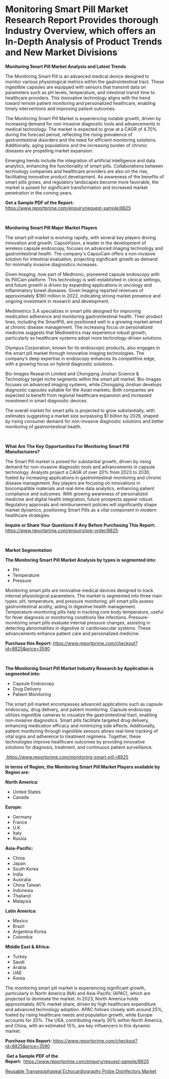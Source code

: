 <p><h1>Monitoring Smart Pill Market Research Report Provides thorough Industry Overview, which offers an In-Depth Analysis of Product Trends and New Market Divisions</h1></p><p><strong>Monitoring Smart Pill Market Analysis and Latest Trends</strong></p>
<p><p>The Monitoring Smart Pill is an advanced medical device designed to monitor various physiological metrics within the gastrointestinal tract. These ingestible capsules are equipped with sensors that transmit data on parameters such as pH levels, temperature, and intestinal transit time to healthcare providers. This innovative technology aligns with the trend toward remote patient monitoring and personalized healthcare, enabling timely interventions and improving patient outcomes.</p><p>The Monitoring Smart Pill Market is experiencing notable growth, driven by increasing demand for non-invasive diagnostic tools and advancements in medical technology. The market is expected to grow at a CAGR of 4.70% during the forecast period, reflecting the rising prevalence of gastrointestinal disorders and the need for efficient monitoring solutions. Additionally, aging populations and the increasing burden of chronic diseases are propelling market expansion.</p><p>Emerging trends include the integration of artificial intelligence and data analytics, enhancing the functionality of smart pills. Collaborations between technology companies and healthcare providers are also on the rise, facilitating innovative product development. As awareness of the benefits of smart pills grows, and regulatory landscapes become more favorable, the market is poised for significant transformation and increased market penetration in the coming years.</p></p>
<p><strong>Get a Sample PDF of the Report:&nbsp;</strong> <a href="https://www.reportprime.com/enquiry/request-sample/8825?utm_campaign=3584&utm_medium=2&utm_source=Github&utm_content=ia&utm_term=20032025&utm_id=monitoring-smart-pill">https://www.reportprime.com/enquiry/request-sample/8825</a></p>
<p>&nbsp;</p>
<p><strong>Monitoring Smart Pill Major Market Players</strong></p>
<p><p>The smart pill market is evolving rapidly, with several key players driving innovation and growth. CapsoVision, a leader in the development of wireless capsule endoscopy, focuses on advanced imaging technology and gastrointestinal health. The company's CapsoCam offers a non-invasive solution for intestinal evaluation, projecting significant growth as demand for minimally invasive diagnostics increases.</p><p>Given Imaging, now part of Medtronic, pioneered capsule endoscopy with its PillCam platform. This technology is well-established in clinical settings, and future growth is driven by expanding applications in oncology and inflammatory bowel diseases. Given Imaging reported revenues of approximately $190 million in 2022, indicating strong market presence and ongoing investment in research and development.</p><p>Medimetrics S.A specializes in smart pills designed for improving medication adherence and monitoring gastrointestinal health. Their product lines, including the SmartPill, are positioned well in a growing market aimed at chronic disease management. The increasing focus on personalized medicine suggests that Medimetrics may experience robust growth, particularly as healthcare systems adopt more technology-driven solutions.</p><p>Olympus Corporation, known for its endoscopic products, also engages in the smart pill market through innovative imaging technologies. The company’s deep expertise in endoscopy enhances its competitive edge, with a growing focus on hybrid diagnostic solutions.</p><p>Bio-Images Research Limited and Chongqing Jinshan Science & Technology target niche segments within the smart pill market. Bio-Images focuses on advanced imaging systems, while Chongqing Jinshan develops diagnostic capsules suitable for the Asian markets. Both companies are expected to benefit from regional healthcare expansion and increased investment in smart diagnostic devices.</p><p>The overall market for smart pills is projected to grow substantially, with estimates suggesting a market size surpassing $1 billion by 2026, shaped by rising consumer demand for non-invasive diagnostic solutions and better monitoring of gastrointestinal health.</p></p>
<p>&nbsp;</p>
<p><strong>What Are The Key Opportunities For Monitoring Smart Pill Manufacturers?</strong></p>
<p><p>The Smart Pill market is poised for substantial growth, driven by rising demand for non-invasive diagnostic tools and advancements in capsule technology. Analysts project a CAGR of over 20% from 2023 to 2030, fueled by increasing applications in gastrointestinal monitoring and chronic disease management. Key players are focusing on innovations in biocompatible materials and real-time data analytics, enhancing patient compliance and outcomes. With growing awareness of personalized medicine and digital health integration, future prospects appear robust. Regulatory approvals and reimbursement policies will significantly shape market dynamics, positioning Smart Pills as a vital component in modern healthcare strategies.</p></p>
<p><strong>Inquire or Share Your Questions If Any Before Purchasing This Report:</strong> <a href="https://www.reportprime.com/enquiry/pre-order/8825?utm_campaign=3584&utm_medium=2&utm_source=Github&utm_content=ia&utm_term=20032025&utm_id=monitoring-smart-pill">https://www.reportprime.com/enquiry/pre-order/8825</a></p>
<p>&nbsp;</p>
<p><strong>Market Segmentation</strong></p>
<p><strong>The Monitoring Smart Pill Market Analysis by types is segmented into:</strong></p>
<p><ul><li>PH</li><li>Temperature</li><li>Pressure</li></ul></p>
<p><p>Monitoring smart pills are innovative medical devices designed to track internal physiological parameters. The market is segmented into three main types: pH, temperature, and pressure monitoring. pH smart pills assess gastrointestinal acidity, aiding in digestive health management. Temperature-monitoring pills help in tracking core body temperature, useful for fever diagnosis or monitoring conditions like infections. Pressure-monitoring smart pills evaluate internal pressure changes, assisting in detecting abnormalities in digestive or cardiovascular systems. These advancements enhance patient care and personalized medicine.</p></p>
<p><strong>Purchase this Report:&nbsp;</strong><a href="https://www.reportprime.com/checkout?id=8825&price=3590&utm_campaign=3584&utm_medium=2&utm_source=Github&utm_content=ia&utm_term=20032025&utm_id=monitoring-smart-pill">https://www.reportprime.com/checkout?id=8825&price=3590</a></p>
<p>&nbsp;</p>
<p><strong>The Monitoring Smart Pill Market Industry Research by Application is segmented into:</strong></p>
<p><ul><li>Capsule Endoscopy</li><li>Drug Delivery</li><li>Patient Monitoring</li></ul></p>
<p><p>The smart pill market encompasses advanced applications such as capsule endoscopy, drug delivery, and patient monitoring. Capsule endoscopy utilizes ingestible cameras to visualize the gastrointestinal tract, enabling non-invasive diagnostics. Smart pills facilitate targeted drug delivery, enhancing medication efficacy and minimizing side effects. Additionally, patient monitoring through ingestible sensors allows real-time tracking of vital signs and adherence to treatment regimens. Together, these technologies improve healthcare outcomes by providing innovative solutions for diagnosis, treatment, and continuous patient surveillance.</p></p>
<p><a href="https://www.reportprime.com/monitoring-smart-pill-r8825?utm_campaign=3584&utm_medium=2&utm_source=Github&utm_content=ia&utm_term=20032025&utm_id=monitoring-smart-pill">&nbsp;https://www.reportprime.com/monitoring-smart-pill-r8825</a></p>
<p><strong>In terms of Region, the Monitoring Smart Pill Market Players available by Region are:</strong></p>
<p>
    <p> <strong> North America: </strong>
        <ul>
            <li>United States</li>
            <li>Canada</li>
        </ul>
        </p> 
    <p> <strong> Europe: </strong>
        <ul>
            <li>Germany</li>
            <li>France</li>
            <li>U.K.</li>
            <li>Italy</li>
            <li>Russia</li>
        </ul>
        </p> 
    <p> <strong> Asia-Pacific: </strong>
        <ul>
            <li>China</li>
            <li>Japan</li>
            <li>South Korea</li>
            <li>India</li>
            <li>Australia</li>
            <li>China Taiwan</li>
            <li>Indonesia</li>
            <li>Thailand</li>
            <li>Malaysia</li>
        </ul>
        </p> 
    <p> <strong> Latin America: </strong>
        <ul>
            <li>Mexico</li>
            <li>Brazil</li>
            <li>Argentina Korea</li>
            <li>Colombia</li>
        </ul>
        </p> 
    <p> <strong> Middle East & Africa: </strong>
        <ul>
            <li>Turkey</li>
            <li>Saudi</li>
            <li>Arabia</li>
            <li>UAE</li>
            <li>Korea</li>
        </ul>
    </p>
    </p>
<p><p>The monitoring smart pill market is experiencing significant growth, particularly in North America (NA) and Asia-Pacific (APAC), which are projected to dominate the market. In 2023, North America holds approximately 40% market share, driven by high healthcare expenditure and advanced technology adoption. APAC follows closely with around 25%, fueled by rising healthcare needs and population growth, while Europe accounts for 20%. The USA, contributing nearly 30% within North America, and China, with an estimated 15%, are key influencers in this dynamic market.</p></p>
<p><strong>Purchase this Report: </strong><a href="https://www.reportprime.com/checkout?id=8825&price=3590&utm_campaign=3584&utm_medium=2&utm_source=Github&utm_content=ia&utm_term=20032025&utm_id=monitoring-smart-pill">https://www.reportprime.com/checkout?id=8825&price=3590</a></p>
<p>&nbsp;<strong>Get a Sample PDF of the Report:&nbsp;&nbsp;</strong><a href="https://www.reportprime.com/enquiry/request-sample/8825?utm_campaign=3584&utm_medium=2&utm_source=Github&utm_content=ia&utm_term=20032025&utm_id=monitoring-smart-pill">https://www.reportprime.com/enquiry/request-sample/8825</a></p>
<p><strong></strong></p>
<p><p><a href="https://github.com/zakkistuey/Market-Research-Report-List-1/blob/main/reusable-transesophageal-echocardiography-probe-disinfectors-market.md?utm_campaign=3584&utm_medium=2&utm_source=Github&utm_content=ia&utm_term=20032025&utm_id=monitoring-smart-pill">Reusable Transesophageal Echocardiography Probe Disinfectors Market</a></p></p>